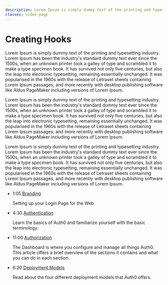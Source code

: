 ```yaml
---
description: Lorem Ipsum is simply dummy text of the printing and typesetting industry. Lorem Ipsum has been the industry's standard dummy text ever since the 1500s, when an unknown printer took a galley of type and scrambled it to make
classes: video-page
---
```

# Creating Hooks

Lorem Ipsum is simply dummy text of the printing and typesetting industry. Lorem Ipsum has been the industry's standard dummy text ever since the 1500s, when an unknown printer took a galley of type and scrambled it to make a type specimen book. It has survived not only five centuries, but also the leap into electronic typesetting, remaining essentially unchanged. It was popularised in the 1960s with the release of Letraset sheets containing Lorem Ipsum passages, and more recently with desktop publishing software like Aldus PageMaker including versions of Lorem Ipsum.

Lorem Ipsum is simply dummy text of the printing and typesetting industry. Lorem Ipsum has been the industry's standard dummy text ever since the 1500s, when an unknown printer took a galley of type and scrambled it to make a type specimen book. It has survived not only five centuries, but also the leap into electronic typesetting, remaining essentially unchanged. It was popularised in the 1960s with the release of Letraset sheets containing Lorem Ipsum passages, and more recently with desktop publishing software like Aldus PageMaker including versions of Lorem Ipsum.

Lorem Ipsum is simply dummy text of the printing and typesetting industry. Lorem Ipsum has been the industry's standard dummy text ever since the 1500s, when an unknown printer took a galley of type and scrambled it to make a type specimen book. It has survived not only five centuries, but also the leap into electronic typesetting, remaining essentially unchanged. It was popularised in the 1960s with the release of Letraset sheets containing Lorem Ipsum passages, and more recently with desktop publishing software like Aldus PageMaker including versions of Lorem Ipsum.

<ul class="up-next">
  <li>
    <span class="video-time"><i class="icon icon-budicon-494"></i>1:05</span>
    <i class="video-icon icon icon-budicon-676"></i><a href="/product-training/adding-authentication/video2">Branding</a>
    <p>Setting up your Login Page for the Web</p>
  </li>
  <li>
    <span class="video-time"><i class="icon icon-budicon-494"></i>4:30</span>
    <i class="video-icon icon icon-budicon-676"></i><a href="/product-training/adding-authentication/video3">Authentication</a>
    <p>Learn the basics of Auth0 and familiarize yourself with the basic terminology.</p>
  </li>
  <li>
    <span class="video-time"><i class="icon icon-budicon-494"></i>11:00</span>
    <i class="video-icon icon icon-budicon-676"></i><a href="/product-training/adding-authentication/video4">Authorization</a>
    <p>The Dashboard is where you configure and manage all things Auth0. This article offers a brief overview of the sections it contains and what you can do in each section.</p>
  </li>
  <li>
    <span class="video-time"><i class="icon icon-budicon-494"></i>6:20</span>
    <i class="video-icon icon icon-budicon-676"></i><a href="/product-training/adding-authentication/video5">Deployment Models</a>
    <p>Read about the four different deployment models that Auth0 offers.</p>
  </li>
</ul>